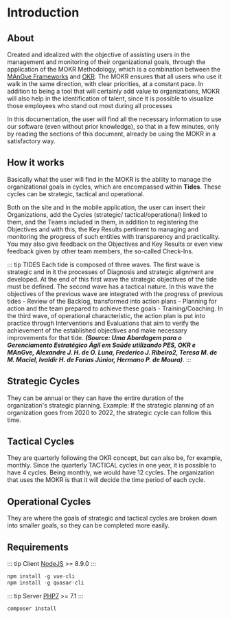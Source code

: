 # Introduction

## About

Created and idealized with the objective of assisting users in the management and monitoring of their organizational goals, through the application of the MOKR Methodology, which is a combination between the [MAnGve Frameworks](http://mangve.org) and [OKR](https://en.wikipedia.org/wiki/OKR). The MOKR ensures that all users who use it walk in the same direction, with clear priorities, at a constant pace. In addition to being a tool that will certainly add value to organizations, MOKR will also help in the identification of talent, since it is possible to visualize those employees who stand out most during all processes

In this documentation, the user will find all the necessary information to use our software (even without prior knowledge), so that in a few minutes, only by reading the sections of this document, already be using the MOKR in a satisfactory way.

## How it works

Basically what the user will find in the MOKR is the ability to manage the organizational goals in cycles, which are encompassed within <strong>Tides</strong>. These cycles can be strategic, tactical and operational.

Both on the site and in the mobile application, the user can insert their Organizations, add the Cycles (strategic/ tactical/operational) linked to them, and the Teams included in them, in addition to registering the Objectives and with this, the Key Results pertinent to managing and monitoring the progress of such entities with transparency and practicality. You may also give feedback on the Objectives and Key Results or even view feedback given by other team members, the so-called Check-Ins.

::: tip TIDES
Each tide is composed of three waves. The first wave is strategic and in it the processes of Diagnosis and strategic alignment are developed. At the end of this first wave the strategic objectives of the tide must be defined. The second wave has a tactical nature. In this wave the objectives of the previous wave are integrated with the progress of previous tides - Review of the Backlog, transformed into action plans - Planning for action and the team prepared to achieve these goals - Training/Coaching. In the third wave, of operational characteristic, the action plan is put into practice through Interventions and Evaluations that aim to verify the achievement of the established objectives and make necessary improvements for that tide. <i><b>(Source: Uma Abordagem para o Gerenciamento Estratégico Ágil em Saúde utilizando PES, OKR e MAnGve, Alexandre J. H. de O. Luna, Frederico J. Ribeiro2, Teresa M. de M. Maciel, Ivaldir H. de Farias Júnior, Hermano P. de Moura)</b></i>.
:::

## Strategic Cycles

They can be annual or they can have the entire duration of the organization's strategic planning. Example: If the strategic planning of an organization goes from 2020 to 2022, the strategic cycle can follow this time.

## Tactical Cycles

They are quarterly following the OKR concept, but can also be, for example, monthly. Since the quarterly TACTICAL cycles in one year, it is possible to have 4 cycles. Being monthly, we would have 12 cycles. The organization that uses the MOKR is that it will decide the time period of each cycle.

## Operational Cycles

They are where the goals of strategic and tactical cycles are broken down into smaller goals, so they can be completed more easily.

## Requirements

::: tip Client
[NodeJS](https://nodejs.org) >= 8.9.0
:::

```js
npm install -g vue-cli
npm install -g quasar-cli
```

::: tip Server
[PHP7](http://php.net) >= 7.1
:::

```php
composer install
```